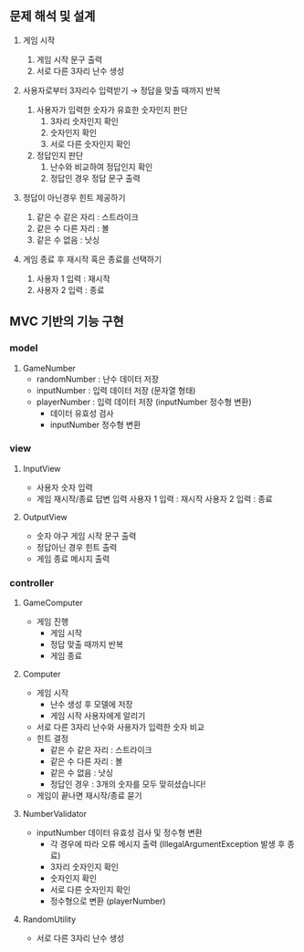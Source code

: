 ## 문제 해석 및 설계
1. 게임 시작
    1. 게임 시작 문구 출력
    2. 서로 다른 3자리 난수 생성

2. 사용자로부터 3자리수 입력받기
    → 정답을 맞출 때까지 반복
    1. 사용자가 입력한 숫자가 유효한 숫자인지 판단
        1. 3자리 숫자인지 확인
        2. 숫자인지 확인
        3. 서로 다른 숫자인지 확인
    2. 정답인지 판단
        1. 난수와 비교하여 정답인지 확인
        2. 정답인 경우 정답 문구 출력

3. 정답이 아닌경우 힌트 제공하기
    1. 같은 수 같은 자리 : 스트라이크
    2. 같은 수 다른 자리 : 볼
    3. 같은 수 없음 : 낫싱

4.  게임 종료 후 재시작 혹은 종료를 선택하기
    1. 사용자 1 입력 : 재시작
    2. 사용자 2 입력 : 종료

## MVC 기반의 기능 구현 
### model
1. GameNumber
    - randomNumber : 난수 데이터 저장
    - inputNumber : 입력 데이터 저장 (문자열 형태)
    - playerNumber : 입력 데이터 저장 (inputNumber 정수형 변환)
        - 데이터 유효성 검사
        - inputNumber 정수형 변환

### view
1. InputView
    - 사용자 숫자 입력
    - 게임 재시작/종료 답변 입력
        사용자 1 입력 : 재시작
        사용자 2 입력 : 종료

2. OutputView
    - 숫자 야구 게임 시작 문구 출력
    - 정답아닌 경우 힌트 출력
    - 게임 종료 메시지 출력

### controller
1. GameComputer
	- 게임 진행
        - 게임 시작
        - 정답 맞출 때까지 반복
        - 게임 종료
2. Computer
    - 게임 시작
        - 난수 생성 후 모델에 저장
        - 게임 시작 사용자에게 알리기
    - 서로 다른 3자리 난수와 사용자가 입력한 숫자 비교
    - 힌트 결정
        - 같은 수 같은 자리 : 스트라이크
        - 같은 수 다른 자리 : 볼
        - 같은 수 없음 : 낫싱
        - 정답인 경우 : 3개의 숫자를 모두 맞히셨습니다!
    - 게임이 끝나면 재시작/종료 묻기

3. NumberValidator
    - inputNumber 데이터 유효성 검사 및 정수형 변환
        - 각 경우에 따라 오류 메시지 출력
        (IllegalArgumentException 발생 후 종료)
        - 3자리 숫자인지 확인
        - 숫자인지 확인
        - 서로 다른 숫자인지 확인
        - 정수형으로 변환 (playerNumber)
        

4. RandomUtility
    - 서로 다른 3자리 난수 생성